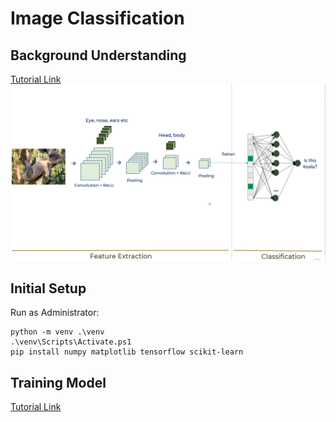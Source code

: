 # Image Classification

## Background Understanding

[Tutorial Link](https://www.youtube.com/watch?v=zfiSAzpy9NM)
![CNN Diagram](diagram.png)

## Initial Setup

Run as Administrator:
```
python -m venv .\venv
.\venv\Scripts\Activate.ps1
pip install numpy matplotlib tensorflow scikit-learn
```

## Training Model

[Tutorial Link](https://www.youtube.com/watch?v=7HPwo4wnJeA)
